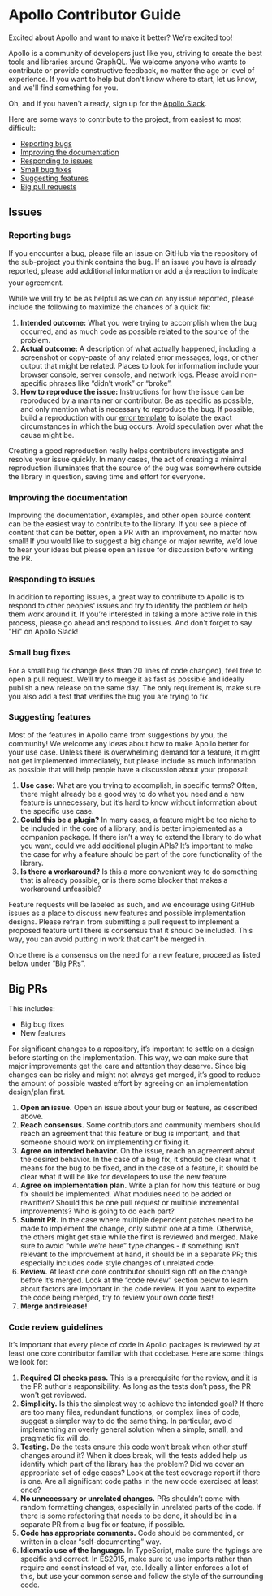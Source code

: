 # Apollo Contributor Guide

Excited about Apollo and want to make it better? We’re excited too!

Apollo is a community of developers just like you, striving to create the best
tools and libraries around GraphQL. We welcome anyone who wants to contribute or
provide constructive feedback, no matter the age or level of experience. If you
want to help but don't know where to start, let us know, and we'll find
something for you.

Oh, and if you haven't already, sign up for the
[Apollo Slack](http://www.apollodata.com/#slack).

Here are some ways to contribute to the project, from easiest to most difficult:

* [Reporting bugs](#reporting-bugs)
* [Improving the documentation](#improving-the-documentation)
* [Responding to issues](#responding-to-issues)
* [Small bug fixes](#small-bug-fixes)
* [Suggesting features](#feature-requests)
* [Big pull requests](#big-prs)

## Issues

### Reporting bugs

If you encounter a bug, please file an issue on GitHub via the repository of the
sub-project you think contains the bug. If an issue you have is already
reported, please add additional information or add a 👍 reaction to indicate
your agreement.

While we will try to be as helpful as we can on any issue reported, please
include the following to maximize the chances of a quick fix:

1. **Intended outcome:** What you were trying to accomplish when the bug
   occurred, and as much code as possible related to the source of the problem.
2. **Actual outcome:** A description of what actually happened, including a
   screenshot or copy-paste of any related error messages, logs, or other output
   that might be related. Places to look for information include your browser
   console, server console, and network logs. Please avoid non-specific phrases
   like “didn’t work” or “broke”.
3. **How to reproduce the issue:** Instructions for how the issue can be
   reproduced by a maintainer or contributor. Be as specific as possible, and
   only mention what is necessary to reproduce the bug. If possible, build a
   reproduction with our
   [error template](https://github.com/apollographql/react-apollo-error-template)
   to isolate the exact circumstances in which the bug occurs. Avoid speculation
   over what the cause might be.

Creating a good reproduction really helps contributors investigate and resolve
your issue quickly. In many cases, the act of creating a minimal reproduction
illuminates that the source of the bug was somewhere outside the library in
question, saving time and effort for everyone.

### Improving the documentation

Improving the documentation, examples, and other open source content can be the
easiest way to contribute to the library. If you see a piece of content that can
be better, open a PR with an improvement, no matter how small! If you would like
to suggest a big change or major rewrite, we’d love to hear your ideas but
please open an issue for discussion before writing the PR.

### Responding to issues

In addition to reporting issues, a great way to contribute to Apollo is to
respond to other peoples' issues and try to identify the problem or help them
work around it. If you’re interested in taking a more active role in this
process, please go ahead and respond to issues. And don't forget to say "Hi" on
Apollo Slack!

### Small bug fixes

For a small bug fix change (less than 20 lines of code changed), feel free to
open a pull request. We’ll try to merge it as fast as possible and ideally
publish a new release on the same day. The only requirement is, make sure you
also add a test that verifies the bug you are trying to fix.

### Suggesting features

Most of the features in Apollo came from suggestions by you, the community! We
welcome any ideas about how to make Apollo better for your use case. Unless
there is overwhelming demand for a feature, it might not get implemented
immediately, but please include as much information as possible that will help
people have a discussion about your proposal:

1. **Use case:** What are you trying to accomplish, in specific terms? Often,
   there might already be a good way to do what you need and a new feature is
   unnecessary, but it’s hard to know without information about the specific use
   case.
2. **Could this be a plugin?** In many cases, a feature might be too niche to be
   included in the core of a library, and is better implemented as a companion
   package. If there isn’t a way to extend the library to do what you want,
   could we add additional plugin APIs? It’s important to make the case for why
   a feature should be part of the core functionality of the library.
3. **Is there a workaround?** Is this a more convenient way to do something that
   is already possible, or is there some blocker that makes a workaround
   unfeasible?

Feature requests will be labeled as such, and we encourage using GitHub issues
as a place to discuss new features and possible implementation designs. Please
refrain from submitting a pull request to implement a proposed feature until
there is consensus that it should be included. This way, you can avoid putting
in work that can’t be merged in.

Once there is a consensus on the need for a new feature, proceed as listed below
under “Big PRs”.

## Big PRs

This includes:

* Big bug fixes
* New features

For significant changes to a repository, it’s important to settle on a design
before starting on the implementation. This way, we can make sure that major
improvements get the care and attention they deserve. Since big changes can be
risky and might not always get merged, it’s good to reduce the amount of
possible wasted effort by agreeing on an implementation design/plan first.

1. **Open an issue.** Open an issue about your bug or feature, as described
   above.
2. **Reach consensus.** Some contributors and community members should reach an
   agreement that this feature or bug is important, and that someone should work
   on implementing or fixing it.
3. **Agree on intended behavior.** On the issue, reach an agreement about the
   desired behavior. In the case of a bug fix, it should be clear what it means
   for the bug to be fixed, and in the case of a feature, it should be clear
   what it will be like for developers to use the new feature.
4. **Agree on implementation plan.** Write a plan for how this feature or bug
   fix should be implemented. What modules need to be added or rewritten? Should
   this be one pull request or multiple incremental improvements? Who is going
   to do each part?
5. **Submit PR.** In the case where multiple dependent patches need to be made
   to implement the change, only submit one at a time. Otherwise, the others
   might get stale while the first is reviewed and merged. Make sure to avoid
   “while we’re here” type changes - if something isn’t relevant to the
   improvement at hand, it should be in a separate PR; this especially includes
   code style changes of unrelated code.
6. **Review.** At least one core contributor should sign off on the change
   before it’s merged. Look at the “code review” section below to learn about
   factors are important in the code review. If you want to expedite the code
   being merged, try to review your own code first!
7. **Merge and release!**

### Code review guidelines

It’s important that every piece of code in Apollo packages is reviewed by at
least one core contributor familiar with that codebase. Here are some things we
look for:

1. **Required CI checks pass.** This is a prerequisite for the review, and it is
   the PR author's responsibility. As long as the tests don’t pass, the PR won't
   get reviewed.
2. **Simplicity.** Is this the simplest way to achieve the intended goal? If
   there are too many files, redundant functions, or complex lines of code,
   suggest a simpler way to do the same thing. In particular, avoid implementing
   an overly general solution when a simple, small, and pragmatic fix will do.
3. **Testing.** Do the tests ensure this code won’t break when other stuff
   changes around it? When it does break, will the tests added help us identify
   which part of the library has the problem? Did we cover an appropriate set of
   edge cases? Look at the test coverage report if there is one. Are all
   significant code paths in the new code exercised at least once?
4. **No unnecessary or unrelated changes.** PRs shouldn’t come with random
   formatting changes, especially in unrelated parts of the code. If there is
   some refactoring that needs to be done, it should be in a separate PR from a
   bug fix or feature, if possible.
5. **Code has appropriate comments.** Code should be commented, or written in a
   clear “self-documenting” way.
6. **Idiomatic use of the language.** In TypeScript, make sure the typings are
   specific and correct. In ES2015, make sure to use imports rather than require
   and const instead of var, etc. Ideally a linter enforces a lot of this, but
   use your common sense and follow the style of the surrounding code.
